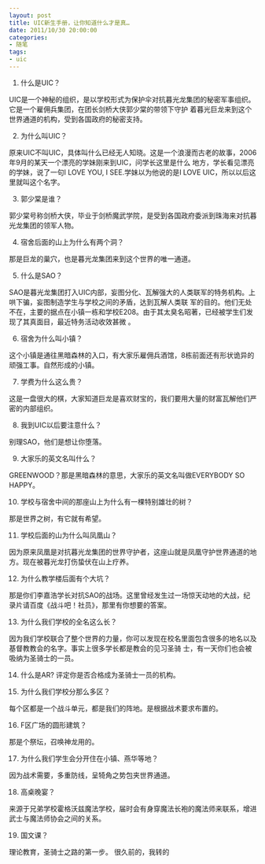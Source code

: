 ```yaml
---
layout: post
title: UIC新生手册，让你知道什么才是真…
date: 2011/10/30 20:00:00
categories:
- 随笔
tags:
- uic
---
```


1.  什么是UIC？

UIC是一个神秘的组织，是以学校形式为保护伞对抗暮光龙集团的秘密军事组织。它是一个雇佣兵集团，在团长剑桥大侠郭少棠的带领下守护 着暮光巨龙来到这个世界通道的机构，受到各国政府的秘密支持。

2. 为什么叫UIC？

原来UIC不叫UIC，具体叫什么已经无人知晓。这是一个浪漫而古老的故事，2006年9月的某天一个漂亮的学妹刚来到UIC，问学长这里是什么 地方，学长看见漂亮的学妹，说了一句I LOVE YOU, I SEE.学妹以为他说的是I LOVE UIC，所以以后这里就叫这个名字。

3. 郭少棠是谁？

郭少棠号称剑桥大侠，毕业于剑桥魔武学院，是受到各国政府委派到珠海来对抗暮光龙集团的领军人物。

4. 宿舍后面的山上为什么有两个洞？

那是巨龙的巢穴，也是暮光龙集团来到这个世界的唯一通道。

5. 什么是SAO？

SAO是暮光龙集团打入UIC内部，妄图分化、瓦解强大的人类联军的特务机构。上哄下骗，妄图制造学生与学校之间的矛盾，达到瓦解人类联 军的目的。他们无处不在，主要的据点在小镇一栋和学校E208。由于其太臭名昭著，已经被学生们发现了其真面目，最近特务活动收效甚微 。

6. 宿舍为什么叫小镇？

这个小镇是通往黑暗森林的入口，有大家乐雇佣兵酒馆，8栋前面还有形状诡异的顽强工事。自然形成的小镇。

7. 学费为什么这么贵？

这是一盘很大的棋，大家知道巨龙是喜欢财宝的，我们要用大量的财富瓦解他们严密的内部组织。

8. 我到UIC以后要注意什么？

别理SAO，他们是想让你堕落。

9. 大家乐的英文名叫什么？

GREENWOOD？那是黑暗森林的意思，大家乐的英文名叫做EVERYBODY SO HAPPY。

10. 学校与宿舍中间的那座山上为什么有一棵特别雄壮的树？

那是世界之树，有它就有希望。

11. 学校后面的山为什么叫凤凰山？

因为原来凤凰是对抗暮光龙集团的世界守护者，这座山就是凤凰守护世界通道的地方。现在被暮光龙打伤蛰伏在山上疗养。

12. 为什么教学楼后面有个大坑？

那是你们李嘉浩学长对抗SAO的战场。这里曾经发生过一场惊天动地的大战，纪录片请百度《战斗吧！社员》，那里有你想要的答案。

13. 为什么我们学校的全名这么长？

因为我们学校联合了整个世界的力量，你可以发现在校名里面包含很多的地名以及基督教教会的名字。事实上很多学长都是教会的见习圣骑 士，有一天你们也会被吸纳为圣骑士的一员。

14. 什么是AR? 评定你是否合格成为圣骑士一员的机构。

15. 为什么我们学校分那么多区？

每个区都是一个战斗单元，都是我们的阵地。是根据战术要求布置的。

16. F区广场的圆形建筑？

那是个祭坛，召唤神龙用的。

17. 为什么我们学生会分开住在小镇、燕华等地？

因为战术需要，多重防线，呈犄角之势包夹世界通道。

18. 高桌晚宴？

来源于兄弟学校霍格沃兹魔法学校，届时会有身穿魔法长袍的魔法师来联系，增进武士与魔法师协会之间的关系。

19. 国文课？

理论教育，圣骑士之路的第一步。 很久前的，我转的
